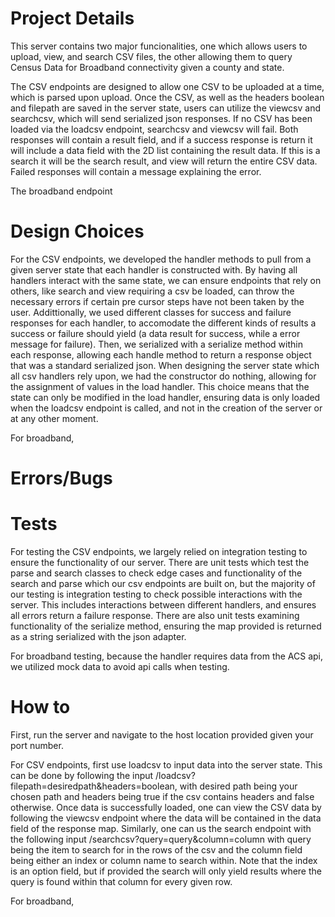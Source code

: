 # Project Details
This server contains two major funcionalities, one which allows users to upload, view, and search CSV files, the other allowing them to query Census Data for Broadband connectivity given a county and state. 

The CSV endpoints are designed to allow one CSV to be uploaded at a time, which is parsed upon upload. Once the CSV, as well as the headers boolean and filepath are saved in the server state, users can utilize the viewcsv and searchcsv, which will send serialized json responses. If no CSV has been loaded via the loadcsv endpoint, searchcsv and viewcsv will fail. Both responses will contain a result field, and if a success response is return it will include a data field with the 2D list containing the result data. If this is a search it will be the search result, and view will return the entire CSV data. Failed responses will contain a message explaining the error. 

The broadband endpoint

# Design Choices
For the CSV endpoints, we developed the handler methods to pull from a given server state that each handler is constructed with. By having all handlers interact with the same state, we can ensure endpoints that rely on others, like search and view requiring a csv be loaded, can throw the necessary errors if certain pre cursor steps have not been taken by the user. Addittionally, we used different classes for success and failure responses for each handler, to accomodate the different kinds of results a success or failure should yield (a data result for success, while a error message for failure). Then, we serialized with a serialize method within each response, allowing each handle method to return a response object that was a standard serialized json. When designing the server state which all csv handlers rely upon, we had the constructor do nothing, allowing for the assignment of values in the load handler. This choice means that the state can only be modified in the load handler, ensuring data is only loaded when the loadcsv endpoint is called, and not in the creation of the server or at any other moment. 

For broadband, 

# Errors/Bugs

# Tests
For testing the CSV endpoints, we largely relied on integration testing to ensure the functionality of our server. There are unit tests which test the parse and search classes to check edge cases and functionality of the search and parse which our csv endpoints are built on, but the majority of our testing is integration testing to check possible interactions with the server. This includes interactions between different handlers, and ensures all errors return a failure response. There are also unit tests examining functionality of the serialize method, ensuring the map provided is returned as a string serialized with the json adapter.

For broadband testing, because the handler requires data from the ACS api, we utilized mock data to avoid api calls when testing. 

# How to
First, run the server and navigate to the host location provided given your port number. 

For CSV endpoints, first use loadcsv to input data into the server state. This can be done by following the input /loadcsv?filepath=desiredpath&headers=boolean, with desired path being your chosen path and headers being true if the csv contains headers and false otherwise. Once data is successfully loaded, one can view the CSV data by following the viewcsv endpoint where the data will be contained in the data field of the response map. Similarly, one can us the search endpoint with the following input /searchcsv?query=query&column=column with query being the item to search for in the rows of the csv and the column field being either an index or column name to search within. Note that the index is an option field, but if provided the search will only yield results where the query is found within that column for every given row. 

For broadband, 
